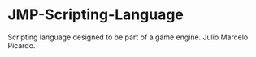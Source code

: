 # JMP-Scripting-Language
Scripting language designed to be part of a game engine.
Julio Marcelo Picardo.

